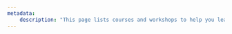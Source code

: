 ```yaml
---
metadata:
    description: "This page lists courses and workshops to help you learn about mathematics and programming."
---
```

